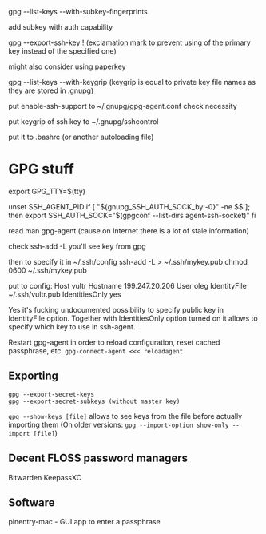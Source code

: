 gpg --list-keys --with-subkey-fingerprints


add subkey with auth capability

gpg --export-ssh-key <subkey-id>!
(exclamation mark to prevent using of the primary key instead of the specified one)


might also consider using paperkey

gpg --list-keys --with-keygrip (keygrip is equal to private key file names as they are stored in .gnupg)


put
enable-ssh-support
to ~/.gnupg/gpg-agent.conf
check necessity


put keygrip of ssh key to ~/.gnupg/sshcontrol


put it to .bashrc (or another autoloading file)

# GPG stuff
export GPG_TTY=$(tty)

unset SSH_AGENT_PID
if [ "${gnupg_SSH_AUTH_SOCK_by:-0}" -ne $$ ]; then
  export SSH_AUTH_SOCK="$(gpgconf --list-dirs agent-ssh-socket)"
fi


read man gpg-agent (cause on Internet there is a lot of stale information)

check ssh-add -L
you'll see key from gpg

then to specify it in ~/.ssh/config
ssh-add -L > ~/.ssh/mykey.pub
chmod 0600 ~/.ssh/mykey.pub

put to config:
Host vultr
  Hostname 199.247.20.206
  User oleg
  IdentityFile ~/.ssh/vultr.pub
  IdentitiesOnly yes


Yes it's fucking undocumented possibility to specify public key in IdentityFile option.
Together with IdentitiesOnly option turned on it allows to specify which key to use in ssh-agent.

Restart gpg-agent in order to reload configuration, reset cached passphrase, etc.
`gpg-connect-agent <<< reloadagent`

## Exporting
```
gpg --export-secret-keys
gpg --export-secret-subkeys (without master key)
```

`gpg --show-keys [file]` allows to see keys from the file before actually importing them
(On older versions: `gpg --import-option show-only --import [file]`)

## Decent FLOSS password managers
Bitwarden
KeepassXC

## Software
pinentry-mac - GUI app to enter a passphrase

